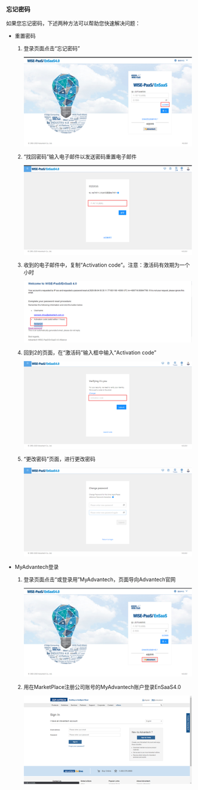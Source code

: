 ### 忘记密码
如果您忘记密码，下述两种方法可以帮助您快速解决问题：
- 重置密码
   1. 登录页面点击“忘记密码”
   
      ![](imgs/login.png)
   
   2. “找回密码”输入电子邮件以发送密码重置电子邮件
   
      ![](imgs/email.png)
   
   3. 收到的电子邮件中，复制“Activation code”。注意：激活码有效期为一个小时
   
      ![](imgs/activatecode.png)
   
   4. 回到2的页面，在“激活码”输入框中输入“Activation code”
   
      ![](imgs/code.png)
   
   5. “更改密码”页面，进行更改密码
   
      ![](imgs/password.png)
- MyAdvantech登录
   1. 登录页面点击“或登录用”MyAdvantech，页面导向Advantech官网
   
       ![](imgs/MyAdvantech.png)
   
   2. 用在MarketPlace注册公司账号的MyAdvantech账户登录EnSaaS4.0
   
       ![](imgs/login2.png)
